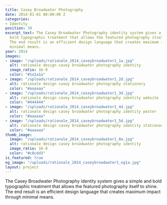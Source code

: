 ```yaml
---
title: Casey Broadwater Photography
date: 2014-01-01 00:00:00 Z
categories:
- Identity
position: 39
excerpt_text: The Casey Broadwater Photography identity system gives a simple and
  bold typographic treatment that allows the featured photography itself to shine.
  The end result is an efficient design language that creates maximum impact through
  minimal means.
year: 2014
images:
- image: "/uploads/rationale_2014_caseybroadwater1_1a.jpg"
  alt: rationale design casey broadwater photography identity
  image_ratio: 16-9
  color: "#1a1a1a"
- image: "/uploads/rationale_2014_caseybroadwater1_2d.jpg"
  alt: rationale design casey broadwater photography stationary
  color: "#aaaaaa"
- image: "/uploads/rationale_2014_caseybroadwater1_3d.jpg"
  alt: rationale design casey broadwater photography identity website
  color: "#444444"
- image: "/uploads/rationale_2014_caseybroadwater1_4d.jpg"
  alt: rationale design casey broadwater photography identity poster
  color: "#aaaaaa"
- image: "/uploads/rationale_2014_caseybroadwater1_5d.jpg"
  alt: rationale design casey broadwater photography identity stationary
  color: "#aaaaaa"
thumb_image:
  image: "/uploads/rationale_2014_caseybroadwater1_0a.jpg"
  alt: rationale design casey broadwater photography identity
  image_ratio: 16-9
  color: "#c8cdd3"
is_featured: true
og_image: "/uploads/rationale_2014_caseybroadwater1_og1a.jpg"
layout: project
---
```


The Casey Broadwater Photography identity system gives a simple and bold typographic treatment that allows the featured photography itself to shine. The end result is an efficient design language that creates maximum impact through minimal means.

